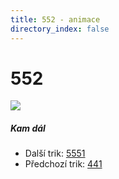 ```yaml
---
title: 552 - animace
directory_index: false
---
```


# 552

![](/animace/img/552.gif)

##### Kam dál

- Další trik: [5551](5551.html "Další trik 5551")
- Předchozí trik: [441](441.html "Předchozí trik 441")

